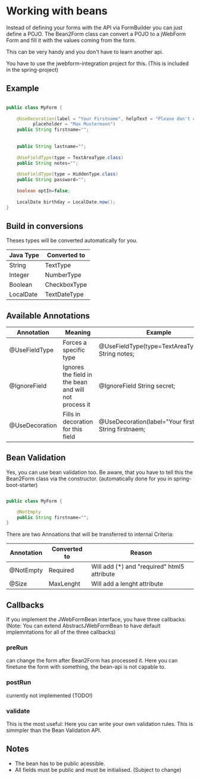 # Working with beans

Instead of defining your forms with the API via FormBuilder you can just define a POJO.
The Bean2Form class can convert a POJO to a jWebForm Form and fill it with the values coming from the form.

This can be very handy and you don't have to learn another api.

You have to use the jwebform-integration project for this. (This is included in the spring-project)

## Example

```Java

public class MyForm {
  
    @UseDecoration(label = "Your Firstname", helpText = "Please don't cheat here",
          placeholder = "Max Mustermann")
    public String firstname="";
    
    
    public String lastname="";
    
    @UseFieldType(type = TextAreaType.class)
    public String notes="";
    
    @UseFieldType(type = HiddenType.class)
    public String password="";
    
    boolean optIn=false;
    
    LocalDate birthday = LocalDate.now();
}
```

## Build in conversions

Theses types will be converted automatically for you.

| Java Type        | Converted to     |
| --------------- |-------------------|
| String | TextType |
| Integer | NumberType |
| Boolean | CheckboxType |
| LocalDate | TextDateType |

## Available Annotations

| Annotation       | Meaning     | Example     |
| --------------- |------------------------------------|-------------------|
| @UseFieldType | Forces a specific type | @UseFieldType(type=TextAreaType.class) String notes;|
| @IgnoreField | Ignores the field in the bean and will not process it | @IgnoreField String secret;|
| @UseDecoration | Fills in decoration for this field | @UseDecoration(label="Your first name") String firstnaem;|

## Bean Validation

Yes, you can use bean validation too. Be aware, that you have to tell this the Bean2Form class via the constructor. (automatically done for you in spring-boot-starter)

```Java

public class MyForm {

    @NotEmpty    
    public String firstname="";
}
```

There are two Annoations that will be transferred to internal Criteria:

| Annotation        | Converted to     |Reason     |
| --------------- |-------------------|-------------------|
| @NotEmpty | Required | Will add (*) and "required" html5 attribute |
| @Size | MaxLenght | Will add a lenght attribute |

## Callbacks

If you implement the JWebFormBean interface, you have three callbacks:
(Note: You can extend AbstractJWebFormBean to have default implemntations for all of the three callbacks)

### preRun

can change the form after Bean2Form has processed it. 
Here you can finetune the form with something, the bean-api is not capable to.

### postRun

currently not implemented (TODO!)

### validate

This is the most useful: Here you can write your own validation rules. This is simmpler than the Bean Validation API.



## Notes

* The bean has to be public acessible.
* All fields must be public and must be initialised. (Subject to change)

